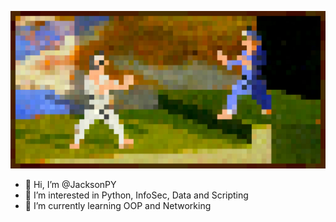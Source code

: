 ![m](https://github.com/JacksonPY/JacksonPY/blob/main/m.jpg)
- 👋 Hi, I’m @JacksonPY
- 👀 I’m interested in Python, InfoSec, Data and Scripting
- 🌱 I’m currently learning OOP and Networking


<!---
JacksonPY/JacksonPY is a ✨ special ✨ repository because its `README.md` (this file) appears on your GitHub profile.
You can click the Preview link to take a look at your changes.
--->
